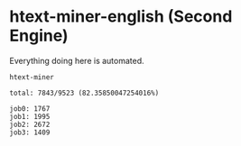 # htext-miner-english (Second Engine)

Everything doing here is automated.

```
htext-miner

total: 7843/9523 (82.35850047254016%)

job0: 1767
job1: 1995
job2: 2672
job3: 1409
```